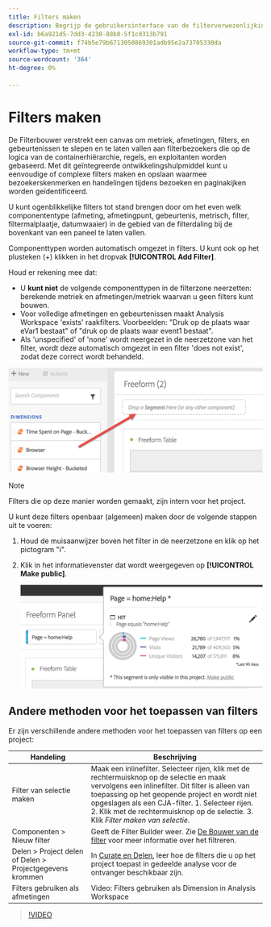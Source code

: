 ```yaml
---
title: Filters maken
description: Begrijp de gebruikersinterface van de filterverwezenlijking.
exl-id: b6a921d5-7dd3-4230-88b8-5f1cd313b791
source-git-commit: f74b5e79b6713050869301adb95e2a73705330da
workflow-type: tm+mt
source-wordcount: '364'
ht-degree: 0%

---
```


# Filters maken

De Filterbouwer verstrekt een canvas om metriek, afmetingen, filters, en gebeurtenissen te slepen en te laten vallen aan filterbezoekers die op de logica van de containerhiërarchie, regels, en exploitanten worden gebaseerd. Met dit geïntegreerde ontwikkelingshulpmiddel kunt u eenvoudige of complexe filters maken en opslaan waarmee bezoekerskenmerken en handelingen tijdens bezoeken en paginakijken worden geïdentificeerd.

U kunt ogenblikkelijke filters tot stand brengen door om het even welk componententype (afmeting, afmetingpunt, gebeurtenis, metrisch, filter, filtermalplaatje, datumwaaier) in de gebied van de filterdaling bij de bovenkant van een paneel te laten vallen.

Componenttypen worden automatisch omgezet in filters. U kunt ook op het plusteken (+) klikken in het dropvak **[!UICONTROL Add Filter]**.

Houd er rekening mee dat:

* U **kunt niet** de volgende componenttypen in de filterzone neerzetten: berekende metriek en afmetingen/metriek waarvan u geen filters kunt bouwen.
* Voor volledige afmetingen en gebeurtenissen maakt Analysis Workspace &#39;exists&#39; raakfilters. Voorbeelden: &quot;Druk op de plaats waar eVar1 bestaat&quot; of &quot;druk op de plaats waar event1 bestaat&quot;.
* Als &#39;unspecified&#39; of &#39;none&#39; wordt neergezet in de neerzetzone van het filter, wordt deze automatisch omgezet in een filter &#39;does not exist&#39;, zodat deze correct wordt behandeld.

![](assets/segment-dropzone.png)

>[!NOTE]
>
>Filters die op deze manier worden gemaakt, zijn intern voor het project.

U kunt deze filters openbaar (algemeen) maken door de volgende stappen uit te voeren:

1. Houd de muisaanwijzer boven het filter in de neerzetzone en klik op het pictogram &quot;i&quot;.
1. Klik in het informatievenster dat wordt weergegeven op **[!UICONTROL Make public]**.

   ![](assets/segment-info.png)

## Andere methoden voor het toepassen van filters

Er zijn verschillende andere methoden voor het toepassen van filters op een project:

| Handeling | Beschrijving |
|--- |--- |
| Filter van selectie maken | Maak een inlinefilter. Selecteer rijen, klik met de rechtermuisknop op de selectie en maak vervolgens een inlinefilter. Dit filter is alleen van toepassing op het geopende project en wordt niet opgeslagen als een CJA-filter. 1. Selecteer rijen.  2. Klik met de rechtermuisknop op de selectie.  3. Klik *Filter maken van selectie*. |
| Componenten > Nieuw filter | Geeft de Filter Builder weer. Zie [De Bouwer van de filter](https://experienceleague.adobe.com/docs/analytics/components/segmentation/segmentation-workflow/seg-build.html) voor meer informatie over het filtreren. |
| Delen > Project delen of Delen > Projectgegevens krommen | In [Curate en Delen](https://experienceleague.adobe.com/docs/analytics/analyze/analysis-workspace/curate-share/curate.html#concept_4A9726927E7C44AFA260E2BB2721AFC6), leer hoe de filters die u op het project toepast in gedeelde analyse voor de ontvanger beschikbaar zijn. |
| Filters gebruiken als afmetingen | Video: Filters gebruiken als Dimension in Analysis Workspace |

>[!VIDEO](https://video.tv.adobe.com/v/23974)
